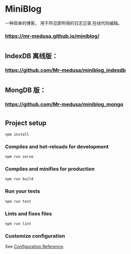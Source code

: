 # MiniBlog

一种简单的博客。 用于所见即所得的日志记录,在线代码编辑。

### https://mr-medusa.github.io/miniblog/

#
#

## IndexDB 离线版：

### https://github.com/Mr-medusa/miniblog_indexdb

#
#

#
## MongDB 版：

### https://github.com/Mr-medusa/miniblog_mongo
#
#   

## Project setup
```
npm install
```

### Compiles and hot-reloads for development
```
npm run serve
```

### Compiles and minifies for production
```
npm run build
```

### Run your tests
```
npm run test
```

### Lints and fixes files
```
npm run lint
```

### Customize configuration
See [Configuration Reference](https://cli.vuejs.org/config/).
